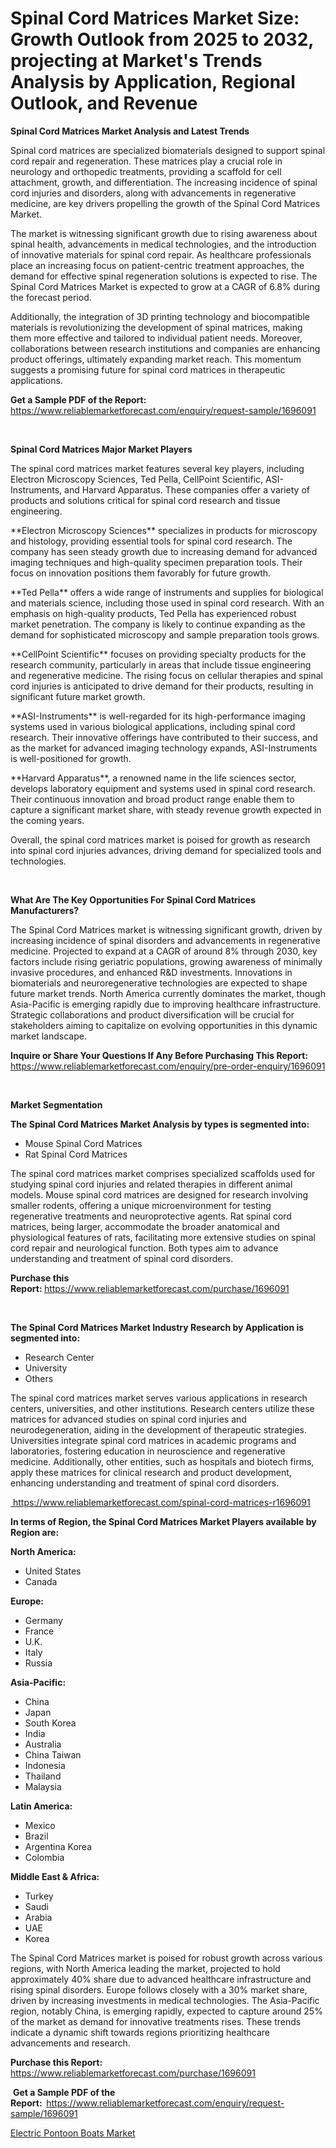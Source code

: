 <p><h1>Spinal Cord Matrices Market Size: Growth Outlook from 2025 to 2032, projecting at Market's Trends Analysis by Application, Regional Outlook, and Revenue</h1></p><p><strong>Spinal Cord Matrices Market Analysis and Latest Trends</strong></p>
<p><p>Spinal cord matrices are specialized biomaterials designed to support spinal cord repair and regeneration. These matrices play a crucial role in neurology and orthopedic treatments, providing a scaffold for cell attachment, growth, and differentiation. The increasing incidence of spinal cord injuries and disorders, along with advancements in regenerative medicine, are key drivers propelling the growth of the Spinal Cord Matrices Market. </p><p>The market is witnessing significant growth due to rising awareness about spinal health, advancements in medical technologies, and the introduction of innovative materials for spinal cord repair. As healthcare professionals place an increasing focus on patient-centric treatment approaches, the demand for effective spinal regeneration solutions is expected to rise. The Spinal Cord Matrices Market is expected to grow at a CAGR of 6.8% during the forecast period. </p><p>Additionally, the integration of 3D printing technology and biocompatible materials is revolutionizing the development of spinal matrices, making them more effective and tailored to individual patient needs. Moreover, collaborations between research institutions and companies are enhancing product offerings, ultimately expanding market reach. This momentum suggests a promising future for spinal cord matrices in therapeutic applications.</p></p>
<p><strong>Get a Sample PDF of the Report:&nbsp;</strong> <a href="https://www.reliablemarketforecast.com/enquiry/request-sample/1696091?utm_campaign=3200&utm_medium=2&utm_source=Github&utm_content=ia&utm_term=27032025&utm_id=spinal-cord-matrices">https://www.reliablemarketforecast.com/enquiry/request-sample/1696091</a></p>
<p>&nbsp;</p>
<p><strong>Spinal Cord Matrices Major Market Players</strong></p>
<p><p>The spinal cord matrices market features several key players, including Electron Microscopy Sciences, Ted Pella, CellPoint Scientific, ASI-Instruments, and Harvard Apparatus. These companies offer a variety of products and solutions critical for spinal cord research and tissue engineering.</p><p>**Electron Microscopy Sciences** specializes in products for microscopy and histology, providing essential tools for spinal cord research. The company has seen steady growth due to increasing demand for advanced imaging techniques and high-quality specimen preparation tools. Their focus on innovation positions them favorably for future growth.</p><p>**Ted Pella** offers a wide range of instruments and supplies for biological and materials science, including those used in spinal cord research. With an emphasis on high-quality products, Ted Pella has experienced robust market penetration. The company is likely to continue expanding as the demand for sophisticated microscopy and sample preparation tools grows.</p><p>**CellPoint Scientific** focuses on providing specialty products for the research community, particularly in areas that include tissue engineering and regenerative medicine. The rising focus on cellular therapies and spinal cord injuries is anticipated to drive demand for their products, resulting in significant future market growth.</p><p>**ASI-Instruments** is well-regarded for its high-performance imaging systems used in various biological applications, including spinal cord research. Their innovative offerings have contributed to their success, and as the market for advanced imaging technology expands, ASI-Instruments is well-positioned for growth.</p><p>**Harvard Apparatus**, a renowned name in the life sciences sector, develops laboratory equipment and systems used in spinal cord research. Their continuous innovation and broad product range enable them to capture a significant market share, with steady revenue growth expected in the coming years.</p><p>Overall, the spinal cord matrices market is poised for growth as research into spinal cord injuries advances, driving demand for specialized tools and technologies.</p></p>
<p>&nbsp;</p>
<p><strong>What Are The Key Opportunities For Spinal Cord Matrices Manufacturers?</strong></p>
<p><p>The Spinal Cord Matrices market is witnessing significant growth, driven by increasing incidence of spinal disorders and advancements in regenerative medicine. Projected to expand at a CAGR of around 8% through 2030, key factors include rising geriatric populations, growing awareness of minimally invasive procedures, and enhanced R&D investments. Innovations in biomaterials and neuroregenerative technologies are expected to shape future market trends. North America currently dominates the market, though Asia-Pacific is emerging rapidly due to improving healthcare infrastructure. Strategic collaborations and product diversification will be crucial for stakeholders aiming to capitalize on evolving opportunities in this dynamic market landscape.</p></p>
<p><strong>Inquire or Share Your Questions If Any Before Purchasing This Report:</strong> <a href="https://www.reliablemarketforecast.com/enquiry/pre-order-enquiry/1696091?utm_campaign=3200&utm_medium=2&utm_source=Github&utm_content=ia&utm_term=27032025&utm_id=spinal-cord-matrices">https://www.reliablemarketforecast.com/enquiry/pre-order-enquiry/1696091</a></p>
<p>&nbsp;</p>
<p><strong>Market Segmentation</strong></p>
<p><strong>The Spinal Cord Matrices Market Analysis by types is segmented into:</strong></p>
<p><ul><li>Mouse Spinal Cord Matrices</li><li>Rat Spinal Cord Matrices</li></ul></p>
<p><p>The spinal cord matrices market comprises specialized scaffolds used for studying spinal cord injuries and related therapies in different animal models. Mouse spinal cord matrices are designed for research involving smaller rodents, offering a unique microenvironment for testing regenerative treatments and neuroprotective agents. Rat spinal cord matrices, being larger, accommodate the broader anatomical and physiological features of rats, facilitating more extensive studies on spinal cord repair and neurological function. Both types aim to advance understanding and treatment of spinal cord disorders.</p></p>
<p><strong>Purchase this Report:&nbsp;</strong><a href="https://www.reliablemarketforecast.com/purchase/1696091?utm_campaign=3200&utm_medium=2&utm_source=Github&utm_content=ia&utm_term=27032025&utm_id=spinal-cord-matrices">https://www.reliablemarketforecast.com/purchase/1696091</a></p>
<p>&nbsp;</p>
<p><strong>The Spinal Cord Matrices Market Industry Research by Application is segmented into:</strong></p>
<p><ul><li>Research Center</li><li>University</li><li>Others</li></ul></p>
<p><p>The spinal cord matrices market serves various applications in research centers, universities, and other institutions. Research centers utilize these matrices for advanced studies on spinal cord injuries and neurodegeneration, aiding in the development of therapeutic strategies. Universities integrate spinal cord matrices in academic programs and laboratories, fostering education in neuroscience and regenerative medicine. Additionally, other entities, such as hospitals and biotech firms, apply these matrices for clinical research and product development, enhancing understanding and treatment of spinal cord disorders.</p></p>
<p><a href="https://www.reliablemarketforecast.com/spinal-cord-matrices-r1696091?utm_campaign=3200&utm_medium=2&utm_source=Github&utm_content=ia&utm_term=27032025&utm_id=spinal-cord-matrices">&nbsp;https://www.reliablemarketforecast.com/spinal-cord-matrices-r1696091</a></p>
<p><strong>In terms of Region, the Spinal Cord Matrices Market Players available by Region are:</strong></p>
<p>
    <p> <strong> North America: </strong>
        <ul>
            <li>United States</li>
            <li>Canada</li>
        </ul>
        </p> 
    <p> <strong> Europe: </strong>
        <ul>
            <li>Germany</li>
            <li>France</li>
            <li>U.K.</li>
            <li>Italy</li>
            <li>Russia</li>
        </ul>
        </p> 
    <p> <strong> Asia-Pacific: </strong>
        <ul>
            <li>China</li>
            <li>Japan</li>
            <li>South Korea</li>
            <li>India</li>
            <li>Australia</li>
            <li>China Taiwan</li>
            <li>Indonesia</li>
            <li>Thailand</li>
            <li>Malaysia</li>
        </ul>
        </p> 
    <p> <strong> Latin America: </strong>
        <ul>
            <li>Mexico</li>
            <li>Brazil</li>
            <li>Argentina Korea</li>
            <li>Colombia</li>
        </ul>
        </p> 
    <p> <strong> Middle East & Africa: </strong>
        <ul>
            <li>Turkey</li>
            <li>Saudi</li>
            <li>Arabia</li>
            <li>UAE</li>
            <li>Korea</li>
        </ul>
    </p>
    </p>
<p><p>The Spinal Cord Matrices market is poised for robust growth across various regions, with North America leading the market, projected to hold approximately 40% share due to advanced healthcare infrastructure and rising spinal disorders. Europe follows closely with a 30% market share, driven by increasing investments in medical technologies. The Asia-Pacific region, notably China, is emerging rapidly, expected to capture around 25% of the market as demand for innovative treatments rises. These trends indicate a dynamic shift towards regions prioritizing healthcare advancements and research.</p></p>
<p><strong>Purchase this Report: </strong><a href="https://www.reliablemarketforecast.com/purchase/1696091?utm_campaign=3200&utm_medium=2&utm_source=Github&utm_content=ia&utm_term=27032025&utm_id=spinal-cord-matrices">https://www.reliablemarketforecast.com/purchase/1696091</a></p>
<p>&nbsp;<strong>Get a Sample PDF of the Report:&nbsp;&nbsp;</strong><a href="https://www.reliablemarketforecast.com/enquiry/request-sample/1696091?utm_campaign=3200&utm_medium=2&utm_source=Github&utm_content=ia&utm_term=27032025&utm_id=spinal-cord-matrices">https://www.reliablemarketforecast.com/enquiry/request-sample/1696091</a></p>
<p><strong></strong></p>
<p><p><a href="https://github.com/gulaimolin/Market-Research-Report-List-7/blob/main/electric-pontoon-boats-market.md?utm_campaign=3200&utm_medium=2&utm_source=Github&utm_content=ia&utm_term=27032025&utm_id=spinal-cord-matrices">Electric Pontoon Boats Market</a></p></p>